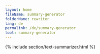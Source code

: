 ```yaml
---
layout: home
fileName: summary-generator
folderName: rewriter
lang: de
permalink: /de/summary-generator
tool: summary-generator
---
```

{% include section/text-summarizer.html %}
